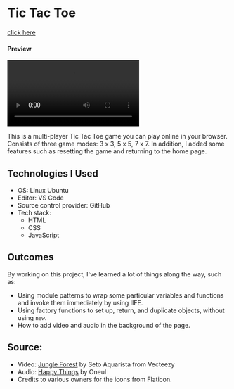 # Tic Tac Toe
[click here](https://tic-tac-toe-lemonice.netlify.app)

#### Preview
![preview](media/simplescreenrecorder-2022-11-21_11.42.41.mp4)

This is a multi-player Tic Tac Toe game you can play online in your browser. Consists of three game modes: 3 x 3, 5 x 5, 7 x 7. In addition, I added some features such as resetting the game and returning to the home page.

## Technologies I Used
* OS: Linux Ubuntu
* Editor: VS Code
* Source control provider: GitHub
* Tech stack:
    * HTML
    * CSS
    * JavaScript

## Outcomes
By working on this project, I've learned a lot of things along the way, such as:
* Using module patterns to wrap some particular variables and functions and invoke them immediately by using IIFE.
* Using factory functions to set up, return, and duplicate objects, without using `new`.
* How to add video and audio in the background of the page.

## Source:
* Video: [Jungle Forest](https://www.youtube.com/watch?v=MjU4AJ9LYYM) by Seto Aquarista from Vecteezy
* Audio: [Happy Things](https://www.youtube.com/watch?v=uU1n6W6kTDI&list=PLXKw2MMKa2p2GaQfZbBrB3ShTFh2EIO-M&index=52) by Oneul
* Credits to various owners for the icons from Flaticon.